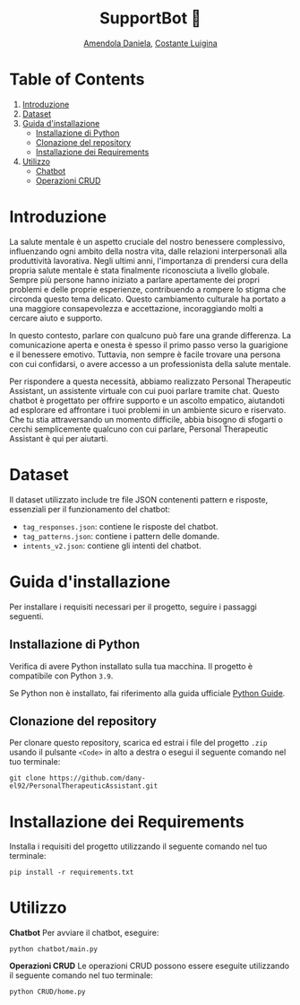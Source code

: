 <div align="center">

# SupportBot :speech_balloon: 

 [Amendola Daniela](https://github.com/dany-el92), [Costante Luigina](https://github.com/Luigina2001)
</div>

# Table of Contents

1. [Introduzione](#introduzione)
2. [Dataset](#dataset)
3. [Guida d'installazione](#guida-installazione)
   - [Installazione di Python](#installazione-python)
   - [Clonazione del repository](#clonazione-del-repository)
   - [Installazione dei Requirements](#installazione-requirements)
5. [Utilizzo](#utilizzo)
   - [Chatbot](#chatbot)
   - [Operazioni CRUD](#operazioni-crud)

# Introduzione

La salute mentale è un aspetto cruciale del nostro benessere complessivo, influenzando ogni ambito della nostra vita, dalle relazioni interpersonali alla produttività lavorativa. Negli ultimi anni, l'importanza di prendersi cura della propria salute mentale è stata finalmente riconosciuta a livello globale. Sempre più persone hanno iniziato a parlare apertamente dei propri problemi e delle proprie esperienze, contribuendo a rompere lo stigma che circonda questo tema delicato. Questo cambiamento culturale ha portato a una maggiore consapevolezza e accettazione, incoraggiando molti a cercare aiuto e supporto.

In questo contesto, parlare con qualcuno può fare una grande differenza. La comunicazione aperta e onesta è spesso il primo passo verso la guarigione e il benessere emotivo. Tuttavia, non sempre è facile trovare una persona con cui confidarsi, o avere accesso a un professionista della salute mentale.

Per rispondere a questa necessità, abbiamo realizzato Personal Therapeutic Assistant, un assistente virtuale con cui puoi parlare tramite chat. Questo chatbot è progettato per offrire supporto e un ascolto empatico, aiutandoti ad esplorare ed affrontare i tuoi problemi in un ambiente sicuro e riservato. Che tu stia attraversando un momento difficile, abbia bisogno di sfogarti o cerchi semplicemente qualcuno con cui parlare, Personal Therapeutic Assistant è qui per aiutarti. 

# Dataset

Il dataset utilizzato include tre file JSON contenenti pattern e risposte, essenziali per il funzionamento del chatbot:

- `tag_responses.json`: contiene le risposte del chatbot.
- `tag_patterns.json`: contiene i pattern delle domande.
- `intents_v2.json`: contiene gli intenti del chatbot.

# Guida d'installazione

Per installare i requisiti necessari per il progetto, seguire i passaggi seguenti.

## Installazione di Python

Verifica di avere Python installato sulla tua macchina. Il progetto è compatibile con Python `3.9`.

Se Python non è installato, fai riferimento alla guida ufficiale [Python Guide](https://www.python.org/downloads/).

## Clonazione del repository

Per clonare questo repository, scarica ed estrai i file del progetto `.zip` usando il pulsante `<Code>` in alto a destra o esegui il seguente comando nel tuo terminale:
```shell 
git clone https://github.com/dany-el92/PersonalTherapeuticAssistant.git
```


# Installazione dei Requirements
Installa i requisiti del progetto utilizzando il seguente comando nel tuo terminale:
```shell
pip install -r requirements.txt
```

# Utilizzo
<b>Chatbot</b>
Per avviare il chatbot, eseguire:
```shell 
python chatbot/main.py
```
<b>Operazioni CRUD</b>
Le operazioni CRUD possono essere eseguite utilizzando il seguente comando nel tuo terminale:
```shell 
python CRUD/home.py
```

